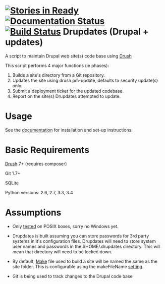 [![Stories in Ready](https://badge.waffle.io/jalama/drupdates.png?label=ready&title=Ready)](https://waffle.io/jalama/drupdates)
[![Documentation Status](https://readthedocs.org/projects/drupdates/badge/?version=latest)](https://readthedocs.org/projects/drupdates/?badge=latest)
[![Build Status](https://travis-ci.org/jalama/drupdates.svg)](https://travis-ci.org/jalama/drupdates)
Drupdates (Drupal + updates)
===========
A script to maintain Drupal web site(s) code base using [Drush](http://www.drush.org)

This script performs 4 major functions (ie phases):

1. Builds a site's directory from a Git repository.
2. Updates the site using drush pm-update, defaults to security update(s) only.
3. Submit a deployment ticket for the updated codebase.
4. Report on the site(s) Drupdates attempted to update.

Usage
============

See the [documentation](docs/index.md) for installation and set-up instructions.

Basic Requirements
============
[Drush](http://drush.org) 7+ (requires composer)

Git 1.7+

SQLite

Python versions: 2.6, 2.7, 3.3, 3.4

Assumptions
===========

- Only [tested](https://travis-ci.org/jalama/drupdates) on POSIX boxes, sorry no Windows yet.

- Drupdates is built assuming you can store passwords for 3rd party systems in
it's configuration files.  Drupdates will need to store system user names
and passwords in the $HOME/.drupdates directory.  This will mean that directory
 will need to be locked down.

- By default, [Make](docs/make.md) file used to build a site will be named the same as the site folder.  This is configurable using the makeFileName [setting](docs/settings.md).

- Git is being used to track changes to the Drupal code base
